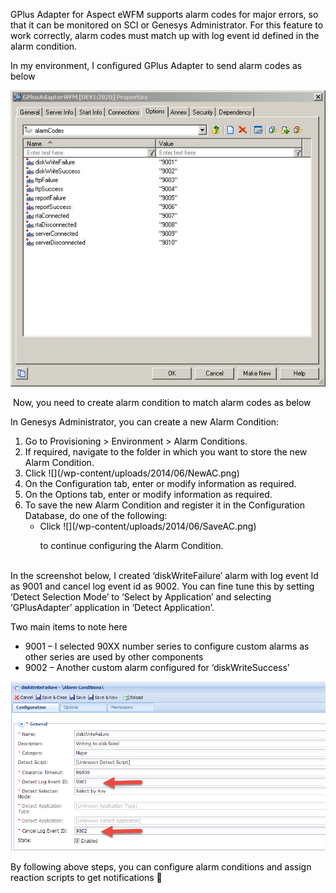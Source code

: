 
<span style="color: #000000;">GPlus Adapter for Aspect eWFM supports alarm codes for major errors, so that it can be monitored on SCI or Genesys Administrator. For this feature to work correctly, alarm codes must match up with log event id defined in the alarm condition.</span>

<div style="color: #000000;">
  In my environment, I configured GPlus Adapter to send alarm codes as below
</div>

<div style="color: #000000;">
</div>

<div style="color: #000000;">
  
  ![](/wp-content/uploads/2014/06/GPlusAdapterOptions.png)
  
</div>

<div style="color: #000000;">
</div>

<div style="color: #000000;">
   Now, you need to create alarm condition to match alarm codes as below
</div>

<div style="color: #000000;">
  <div>
    <p>
      In Genesys Administrator, you can create a new Alarm Condition:
    </p>
    <ol>
      <li>
        Go to Provisioning > Environment > Alarm Conditions.
      </li>
      <li>
        If required, navigate to the folder in which you want to store the new Alarm Condition.
      </li>
      <li>     
  Click ![](/wp-content/uploads/2014/06/NewAC.png)
        
  </li>
      <li>
        On the Configuration tab, enter or modify information as required.
      </li>
      <li>
        On the Options tab, enter or modify information as required.
      </li>
      <li>
        To save the new Alarm Condition and register it in the Configuration Database, do one of the following: <ul>
          <li>
    Click ![](/wp-content/uploads/2014/06/SaveAC.png)

  to continue configuring the Alarm Condition.
          </li>
        </ul>
      </li>
    </ol>   
    <div>
      In the screenshot below, I created &#8216;diskWriteFailure&#8217; alarm with log event Id as 9001 and cancel log event id as 9002. You can fine tune this by setting &#8216;Detect Selection Mode&#8217; to &#8216;Select by Application&#8217; and selecting &#8216;GPlusAdapter&#8217; application in &#8216;Detect Application&#8217;.
    </div>
  </div>
  
  <div>
  </div>
  
  <div>
    Two main items to note here
  </div>
  
  <div>
    <ul>
      <li>
        9001 &#8211; I selected 90XX number series to configure custom alarms as other series are used by other components
      </li>
      <li>
        9002 &#8211; Another custom alarm configured for &#8216;diskWriteSuccess&#8217;
      </li>
    </ul>
  </div>
  
  <div>
  
   ![](/wp-content/uploads/2014/06/Alarm-Condition1.png)
  
  </div>
  
  <div>
  </div>
  
  <div>
    By following above steps, you can configure alarm conditions and assign reaction scripts to get notifications 🙂
  </div>
  
  <p>
    &nbsp;
  </p>
</div>
